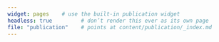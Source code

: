 ```yaml
---
widget: pages    # use the built-in publication widget
headless: true         # don’t render this ever as its own page
file: "publication"    # points at content/publication/_index.md
---
```

